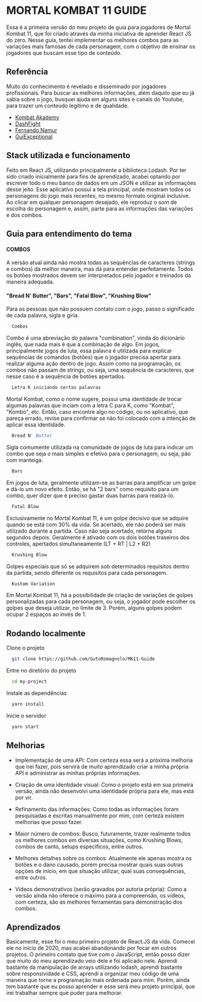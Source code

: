 
# MORTAL KOMBAT 11 GUIDE

Essa é a primeira versão do meu projeto de guia para jogadores de Mortal Kombat 11, que foi criado através da minha iniciativa de aprender React JS do zero. 
Nesse guia, tentei implementar os melhores combos para as variações mais famosas de cada personagem, com o objetivo de ensinar os jogadores que buscam esse tipo de conteúdo. 

## Referência
Muito do conhecimento é revelado e disseminado por jogadores profissionais.
Para buscar as melhores informações, além daquilo que eu já sabia sobre o jogo, busquei ajuda em alguns sites e canais do Youtube, para trazer um conteúdo legítimo e de qualidade.
 - [Kombat Akademy](https://www.kombatakademy.com/)
 - [DashFight](https://www.youtube.com/channel/UCzk4TpVVNChWJE3X2Z_nb_A)
 - [Fernando Namur](https://www.youtube.com/channel/UCNWAxQmhAI8LF6kgZM9JK7Q)
 - [GuiExceptional](https://www.youtube.com/channel/UCxLO-2xWvYNxH4TFbLKICkA)

## Stack utilizada e funcionamento
Feito em React JS, utilizando principalmente a biblioteca Lodash. Por ter sido criado inicialmente para fins de aprendizado, acabei optando por escrever todo o meu banco de dados em um JSON e utilizar as informações desse jeito. Esse aplicativo possui a tela principal, onde mostram todos os personagens do jogo mais recentes, no mesmo formato original inclusive. Ao clicar em qualquer personagem desejado, ele reproduz o som de escolha do personagem e, assim, parte para as informações das variações e dos combos.


## Guia para entendimento do tema

#### COMBOS
A versão atual ainda não mostra todas as sequências de caracteres (strings e combos) da melhor maneira, mas dá para entender perfeitamente. Todos os botões mostrados devem ser interpretados pelo jogador e treinados da maneira adequada.




#### "Bread N' Butter", "Bars", "Fatal Blow", "Krushing Blow"
Para as pessoas que não possuem contato com o jogo, passo o significado de cada palavra, sigla e gíria.
```bash
  Combos
```
Combo é uma abreviação do palavra "combination", vinda do dicionário inglês, que nada mais é que a combinação de algo. Em jogos, principalmente jogos de luta, essa palavra é utilizada para explicar sequências de comandos (botões) que o jogador precisa apertar para realizar alguma ação dentro de jogo. Assim como na programação, os combos não passam de strings, ou seja, uma sequência de caracteres, que nesse caso é a sequência de botões apertados.

```bash
  Letra K iniciando certas palavras
```
Mortal Kombat, como  o nome sugere, possui uma identidade de trocar algumas palavras que inciam com a letra C para K, como "Kombat", "Kombo", etc. Então, caso encontre algo no código, ou no aplicativo, que pareça errado, revise para confirmar se não foi colocado com a intenção de aplicar essa identidade.

```bash
  Bread N' Butter
```

Sigla comumente utilizada na comunidade de jogos de luta para indicar um combo que seja o mais simples e efetivo para o personagem, ou seja, pão com manteiga.

```bash
  Bars
```

Em jogos de luta, geralmente utilizam-se as barras para amplificar um golpe e dá-lo um novo efeito. Então, se há "2 bars" como requisito para um combo, quer dizer que é preciso gastar duas barras para realizá-lo.

```bash
  Fatal Blow
```

Exclusivamente no Mortal Kombat 11, é um golpe decisivo que se adquire quando se está com 30% da vida. Se acertado, ele não poderá ser mais utilizado durante a partida. Caso não seja acertado, retorna alguns segundos depois. Geralmente é ativado com os dois botões traseiros dos controles, apertados simultaneamente (LT + RT | L2 + R2)

```bash
  Krushing Blow
```
Golpes especiais que só se adquirem sob determinados requisitos dentro da partida, sendo diferente os requisitos para cada personagem.

```bash
  Kustom Variation
```
Em Mortal Kombat 11, há a possibilidade de criação de variações de golpes personalizadas para cada personagem, ou seja, o jogador pode escolher os golpes que deseja utilizar, no limite de 3. Porém, alguns golpes podem ocupar 2 espaços ao invés de 1.


## Rodando localmente

Clone o projeto

```bash
  git clone https://github.com/GutoRomagnolo/MK11-Guide
```

Entre no diretório do projeto

```bash
  cd my-project
```

Instale as dependências

```bash
  yarn install
```

Inicie o servidor

```bash
  yarn start
```


## Melhorias

- Implementação de uma API:
Com certeza essa será a próxima  melhoria que irei fazer, pois servirá de muito aprendizado criar a minha própria API e administrar as minhas próprias informações.

- Criação de uma identidade visual:
Como o projeto está em sua primeira versão, ainda não desenvolvi uma identidade própria para ele, mas está por vir.

- Refinamento das informações:
Como todas as informações foram pesquisadas e escritas manualmente por mim, com certeza existem melhorias que posso fazer.

- Maior número de combos:
Busco, futuramente, trazer realmente todos os melhores combos em diversas situações, como Krushing Blows, combos de canto, setups específicos, entre outros.

- Melhores detalhes sobre os combos:
Atualmente ele apenas mostra os botões e o dano causado, porém precisa mostrar quais suas outras opções de início, em que situação utilizar, qual suas consequências, entre outros.

- Vídeos demonstrativos (serão gravados por autoria própria):
Como a versão ainda não oferece o máximo para a compreensão, os vídeos, com certeza, são as melhores ferramentas para demonstração dos combos.
## Aprendizados

Basicamente, esse foi o meu primeiro projeto de React.JS da vida. Comecei ele no início de 2020, mas acabei abandonando por focar em outros projetos. O primeiro contato que tive com o JavaScript, então posso dizer que muito do meu aprendizado veio dele e foi aplicado nele. 
Aprendi bastante da manipulação de arrays utilizando lodash, aprendi bastante sobre responsividade e CSS, aprendi a organizar meu código de uma maneira que torne a programação mais ordenada para mim. Porém, ainda tem bastante que eu posso aprender e esse será meu projeto principal, que irei trabalhar sempre que puder para melhorar.
